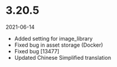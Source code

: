 # 3.20.5

2021-06-14

- Added setting for image_library
- Fixed bug in asset storage (Docker)
- Fixed bug [13477]
- Updated Chinese Simplified translation

